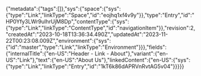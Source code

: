 {"metadata":{"tags":[]},"sys":{"space":{"sys":{"type":"Link","linkType":"Space","id":"eojhq1xf4v9y"}},"type":"Entry","id":"HP0Yfy3LWr9ulhrUjM8Dp","contentType":{"sys":{"type":"Link","linkType":"ContentType","id":"navigationItem"}},"revision":2,"createdAt":"2023-10-18T13:36:34.490Z","updatedAt":"2023-11-22T00:23:08.009Z","environment":{"sys":{"id":"master","type":"Link","linkType":"Environment"}}},"fields":{"internalTitle":{"en-US":"Header - Link - About"},"variant":{"en-US":"Link"},"text":{"en-US":"About Us"},"linkedContent":{"en-US":{"sys":{"type":"Link","linkType":"Entry","id":"1kT6k86dAPRVnRvtAG5v04"}}}}}